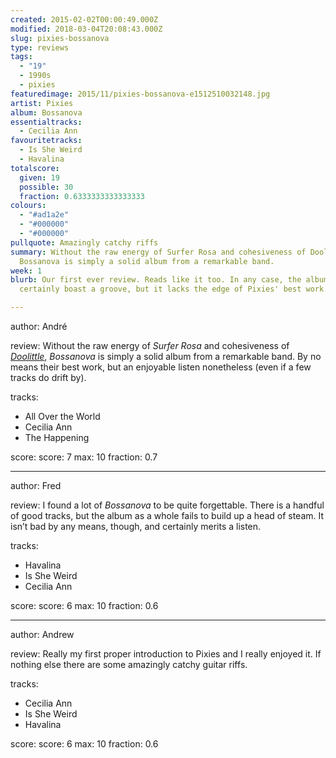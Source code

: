 ```yaml
---
created: 2015-02-02T00:00:49.000Z
modified: 2018-03-04T20:08:43.000Z
slug: pixies-bossanova
type: reviews
tags:
  - "19"
  - 1990s
  - pixies
featuredimage: 2015/11/pixies-bossanova-e1512510032148.jpg
artist: Pixies
album: Bossanova
essentialtracks:
  - Cecilia Ann
favouritetracks:
  - Is She Weird
  - Havalina
totalscore:
  given: 19
  possible: 30
  fraction: 0.6333333333333333
colours:
  - "#ad1a2e"
  - "#000000"
  - "#000000"
pullquote: Amazingly catchy riffs
summary: Without the raw energy of Surfer Rosa and cohesiveness of Doolittle,
  Bossanova is simply a solid album from a remarkable band.
week: 1
blurb: Our first ever review. Reads like it too. In any case, the album can
  certainly boast a groove, but it lacks the edge of Pixies' best work.

---
```

author: André

review: Without the raw energy of *Surfer Rosa* and cohesiveness of [*Doolittle*](reviews/pixies-doolittle/),
  *Bossanova* is simply a solid album from a remarkable band. By no means their
  best work, but an enjoyable listen nonetheless (even if a few tracks do drift
  by).

tracks:
  - All Over the World
  - Cecilia Ann
  - The Happening

score:
  score: 7
  max: 10
  fraction: 0.7

---
author: Fred

review: I found a lot of *Bossanova* to be quite forgettable. There is a handful
  of good tracks, but the album as a whole fails to build up a head of steam. It
  isn’t bad by any means, though, and certainly merits a listen.

tracks:
  - Havalina
  - Is She Weird
  - Cecilia Ann

score:
  score: 6
  max: 10
  fraction: 0.6

---
author: Andrew

review: Really my first proper introduction to Pixies and I really enjoyed it.
  If nothing else there are some amazingly catchy guitar riffs.

tracks:
  - Cecilia Ann
  - Is She Weird
  - Havalina

score:
  score: 6
  max: 10
  fraction: 0.6
